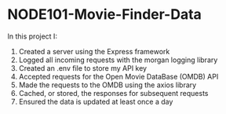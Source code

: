 # NODE101-Movie-Finder-Data


In this project I: 
1. Created a server using the Express framework
2. Logged all incoming requests with the morgan logging library
3. Created an .env file to store my API key
4. Accepted requests for the Open Movie DataBase (OMDB) API
5. Made the requests to the OMDB using the axios library
6. Cached, or stored, the responses for subsequent requests
7. Ensured the data is updated at least once a day
